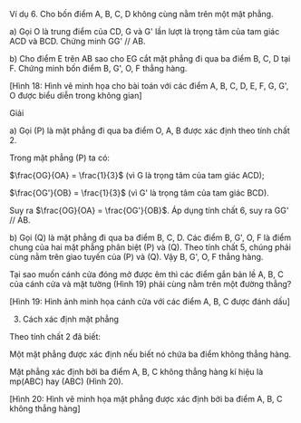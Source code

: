 Ví dụ 6. Cho bốn điểm A, B, C, D không cùng nằm trên một mặt phẳng.

a) Gọi O là trung điểm của CD, G và G' lần lượt là trọng tâm của tam giác ACD và BCD. Chứng minh GG' // AB.

b) Cho điểm E trên AB sao cho EG cắt mặt phẳng đi qua ba điểm B, C, D tại F. Chứng minh bốn điểm B, G', O, F thẳng hàng.

[Hình 18: Hình vẽ minh họa cho bài toán với các điểm A, B, C, D, E, F, G, G', O được biểu diễn trong không gian]

Giải

a) Gọi (P) là mặt phẳng đi qua ba điểm O, A, B được xác định theo tính chất 2.

Trong mặt phẳng (P) ta có:

$\frac{OG}{OA} = \frac{1}{3}$ (vì G là trọng tâm của tam giác ACD);

$\frac{OG'}{OB} = \frac{1}{3}$ (vì G' là trọng tâm của tam giác BCD).

Suy ra $\frac{OG}{OA} = \frac{OG'}{OB}$. Áp dụng tính chất 6, suy ra GG' // AB.

b) Gọi (Q) là mặt phẳng đi qua ba điểm B, C, D. Các điểm B, G', O, F là điểm chung của hai mặt phẳng phân biệt (P) và (Q). Theo tính chất 5, chúng phải cùng nằm trên giao tuyến của (P) và (Q). Vậy B, G', O, F thẳng hàng.

Tại sao muốn cánh cửa đóng mở được êm thì các điểm gắn bản lề A, B, C của cánh cửa và mặt tường (Hình 19) phải cùng nằm trên một đường thẳng?

[Hình 19: Hình ảnh minh họa cánh cửa với các điểm A, B, C được đánh dấu]

3. Cách xác định mặt phẳng

Theo tính chất 2 đã biết:

Một mặt phẳng được xác định nếu biết nó chứa ba điểm không thẳng hàng.

Mặt phẳng xác định bởi ba điểm A, B, C không thẳng hàng kí hiệu là mp(ABC) hay (ABC) (Hình 20).

[Hình 20: Hình vẽ minh họa mặt phẳng được xác định bởi ba điểm A, B, C không thẳng hàng]